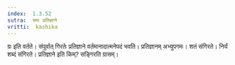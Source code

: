 ```yaml
---
index:  1.3.52
sutra:  समः प्रतिज्ञाने
vritti:  kashika 
---
```


ग्रः इति वर्तते। संपूर्वात् गिरतेः प्रतिज्ञाने वर्तमानादात्मनेपदं भवति। प्रतिज्ञानम् अभ्युपगमः। शतं संगिरते। निर्यं शब्दं संगिरते। प्रतिज्ञाने इति किम्? सङ्गिरति ग्रासम्।

